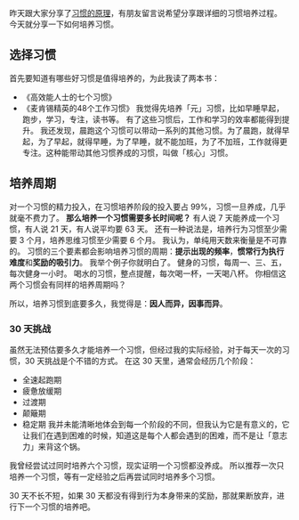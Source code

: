 昨天跟大家分享了[习惯的原理](http://www.jianshu.com/p/3525376f7a92)，有朋友留言说希望分享跟详细的习惯培养过程。
今天就分享一下如何培养习惯。
## 选择习惯
首先要知道有哪些好习惯是值得培养的，为此我读了两本书：
* 《高效能人士的七个习惯》
* 《麦肯锡精英的48个工作习惯》
我觉得先培养「元」习惯，比如早睡早起，跑步，学习，专注，读书等。
有了这些习惯后，工作和学习的效率都能得到提升。
我还发现，晨跑这个习惯可以带动一系列的其他习惯。为了晨跑，就得早起，为了早起，就得早睡，为了早睡，就不能加班，为了不加班，工作就得更专注。这种能带动其他习惯养成的习惯，叫做「核心」习惯。
## 培养周期
对一个习惯的精力投入，在习惯培养阶段的投入要占 99%，习惯一旦养成，几乎就毫不费力了。
**那么培养一个习惯需要多长时间呢？**
有人说 7 天能养成一个习惯，有人说 21 天，有人说平均要 63 天。
还有一种说法是，培养行为习惯至少需要 3 个月，培养思维习惯至少需要 6 个月。
我认为，单纯用天数来衡量是不可靠的。
习惯的三个要素都会影响培养习惯的周期：**提示出现的频率**，**惯常行为执行难度**和**奖励的吸引力**。
我举个例子你就明白了。
健身的习惯，每周一、三、五，每次健身一小时。
喝水的习惯，整点提醒，每次喝一杯，一天喝八杯。
你相信这两个习惯会有同样的培养周期吗？

所以，培养习惯到底要多久，我觉得是：**因人而异，因事而异**。
### 30 天挑战
虽然无法预估要多久才能培养一个习惯，但经过我的实际经验，对于每天一次的习惯，30 天挑战是个不错的方式。
在这 30 天里，通常会经历几个阶段：
* 全速起跑期
* 疲惫放缓期
* 过渡期
* 颠簸期
* 稳定期
我并未能清晰地体会到每一个阶段的不同，但我认为它是有意义的，它让我们在遇到困难的时候，知道这是每个人都会遇到的困难，而不是让「意志力」来背这个锅。

我曾经尝试过同时培养六个习惯，现实证明一个习惯都没养成。
所以推荐一次只培养一个习惯，等有一定经验之后再尝试同时培养多个习惯。

30 天不长不短，如果 30 天都没有得到行为本身带来的奖励，那就果断放弃，进行下一个习惯的培养吧。
